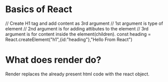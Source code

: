 # Basics of React
// Create H1 tag and add content as 3rd argument
// 1st argument is type of element
// 2nd argument is for adding attibutes to the element
// 3rd argument is for content inside the element(children).
const heading = React.createElement("h1",{id:"heading"},"Hello From React")

# What does render do?
Render replaces the already present html code with the react object.